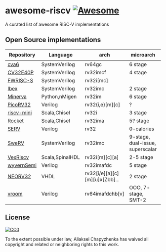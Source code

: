 # awesome-riscv [![Awesome](https://awesome.re/badge.svg)](https://awesome.re)

A curated list of awesome RISC-V implementations

## Open Source implementations

|Repository|Language|arch|microarch|Target|License|:star:|
|-|-|-|-|-|-|-|
|[cva6](https://github.com/openhwgroup/cva6)|SystemVerilog|rv64gc|6 stage|FPGA,ASIC|Solderpad | ![](https://img.shields.io/github/stars/openhwgroup/cva6?label=★)
|[CV32E40P](https://github.com/openhwgroup/cv32e40p)|SystemVerilog|rv32imcf|4 stage|FPGA,ASIC|Solderpad| ![](https://img.shields.io/github/stars/openhwgroup/cv32e40p?label=★)
|[FWRISC-S](https://github.com/mballance/fwrisc-s)|SystemVerilog|rv32i[mc]||FPGA|Apache2| ![](https://img.shields.io/github/stars/mballance/fwrisc-s?label=★)
|[Ibex](https://github.com/lowRISC/ibex)|SystemVerilog|rv32imc|2 stage|ASIC|Apache2| ![](https://img.shields.io/github/stars/lowRISC/ibex?label=★)
|[Minerva](https://github.com/lambdaconcept/minerva)|Python,nMigen|rv32im|6 stage|FPGA|BSD| ![](https://img.shields.io/github/stars/lambdaconcept/minerva?label=★)
|[PicoRV32](https://github.com/cliffordwolf/picorv32)|Verilog|rv32{i,e}[m][c]|?|FPGA,ASIC|ISC| ![](https://img.shields.io/github/stars/cliffordwolf/picorv32?label=★)
|[riscv-mini](https://github.com/ucb-bar/riscv-mini)|Scala,Chisel|rv32i|3 stage|ASIC|BSD| ![](https://img.shields.io/github/stars/ucb-bar/riscv-mini?label=★)
|[Rocket](https://github.com/chipsalliance/rocket-chip)|Scala,Chisel|rv32ima|5? stage|ASIC|BSD| ![](https://img.shields.io/github/stars/chipsalliance/rocket-chip?label=★)
|[SERV](https://github.com/olofk/serv)|Verilog|rv32|0-calories|FPGA|ISC| ![](https://img.shields.io/github/stars/olofk/serv?label=★)
|[SweRV](https://github.com/chipsalliance/Cores-SweRV)|SystemVerilog|rv32imc|9-stage, dual-issue, superscalar|ASIC|Apache2| ![](https://img.shields.io/github/stars/chipsalliance/Cores-SweRV?label=★)
|[VexRiscv](https://github.com/SpinalHDL/VexRiscv)|Scala,SpinalHDL|rv32i[m][c][a]|2-5 stage|FPGA|MIT| ![](https://img.shields.io/github/stars/SpinalHDL/VexRiscv?label=★)
|[wyvernSemi](https://github.com/wyvernSemi/riscV)|Verilog|rv32imafdc|5 stage|FPGA|GPL3| ![](https://img.shields.io/github/stars/wyvernSemi/riscV?label=★)
|[NEORV32](https://github.com/stnolting/neorv32)|VHDL|rv32[i/e][a][c][m][u]x[Zbb]... |2 stage|FPGA | BSD3 | ![](https://img.shields.io/github/stars/stnolting/neorv32?label=★)
|[vroom](https://github.com/MoonbaseOtago/vroom)|Verilog|rv64imafdchb[v]|OOO, 7+ stage, SMT-2|ASIC|GPL3| ![](https://img.shields.io/github/stars/MoonbaseOtago/vroom?label=★)
## License

[![CC0](http://mirrors.creativecommons.org/presskit/buttons/88x31/svg/cc-zero.svg)](https://creativecommons.org/publicdomain/zero/1.0/)

To the extent possible under law, Aliaksei Chapyzhenka has waived all copyright and related or neighboring rights to this work.
